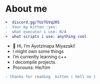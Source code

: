 # About me

``` diff 
+  discord.gg/TUzTGVq2RS
-  Your my kitten :yes:
-  what executor i use: N/A
+  what scripts i use: anything cool
```

- 👋 Hi, I’m Ayotzinapa Miyazaki!
- I might own some things
- I’m currently learning c++
- I decompile projects.
- Pronouns: He/him

``` diff
- thanks for reading  kitten ( hell no )
```

<!---
Ayotzinapa/Ayotzinapa is a ✨ special ✨ repository because its `README.md` (this file) appears on your GitHub profile.
You can click the Preview link to take a look at your changes.
--->
